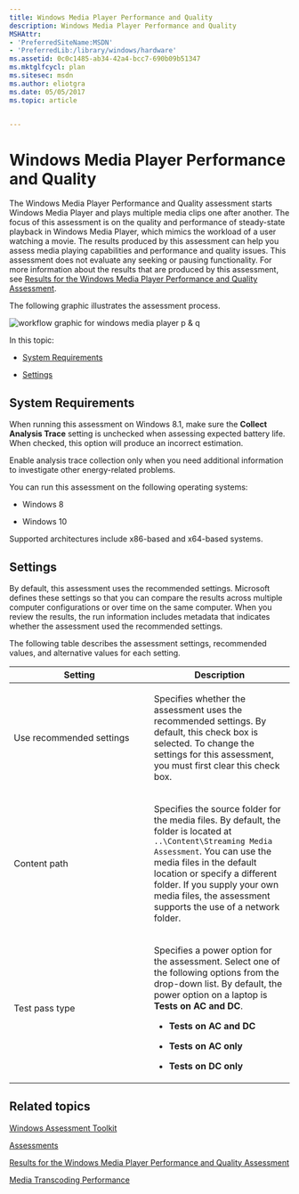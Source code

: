 ```yaml
---
title: Windows Media Player Performance and Quality
description: Windows Media Player Performance and Quality
MSHAttr:
- 'PreferredSiteName:MSDN'
- 'PreferredLib:/library/windows/hardware'
ms.assetid: 0c0c1485-ab34-42a4-bcc7-690b09b51347
ms.mktglfcycl: plan
ms.sitesec: msdn
ms.author: eliotgra
ms.date: 05/05/2017
ms.topic: article


---
```


# Windows Media Player Performance and Quality


The Windows Media Player Performance and Quality assessment starts Windows Media Player and plays multiple media clips one after another. The focus of this assessment is on the quality and performance of steady-state playback in Windows Media Player, which mimics the workload of a user watching a movie. The results produced by this assessment can help you assess media playing capabilities and performance and quality issues. This assessment does not evaluate any seeking or pausing functionality. For more information about the results that are produced by this assessment, see [Results for the Windows Media Player Performance and Quality Assessment](results-for-the-windows-media-player-performance-and-quality-assessment.md).

The following graphic illustrates the assessment process.

![workflow graphic for windows media player p & q](images/dep-win8-8-techref-wmpassessmentflow.jpg)

In this topic:

-   [System Requirements](#bkmk-systemrequirements)

-   [Settings](#assesssettings)

## <a href="" id="bkmk-systemrequirements"></a>System Requirements


When running this assessment on Windows 8.1, make sure the **Collect Analysis Trace** setting is unchecked when assessing expected battery life. When checked, this option will produce an incorrect estimation.

Enable analysis trace collection only when you need additional information to investigate other energy-related problems.

You can run this assessment on the following operating systems:

-   Windows 8

-   Windows 10

Supported architectures include x86-based and x64-based systems.

## <a href="" id="assesssettings"></a>Settings


By default, this assessment uses the recommended settings. Microsoft defines these settings so that you can compare the results across multiple computer configurations or over time on the same computer. When you review the results, the run information includes metadata that indicates whether the assessment used the recommended settings.

The following table describes the assessment settings, recommended values, and alternative values for each setting.

<table>
<colgroup>
<col width="50%" />
<col width="50%" />
</colgroup>
<thead>
<tr class="header">
<th>Setting</th>
<th>Description</th>
</tr>
</thead>
<tbody>
<tr class="odd">
<td><p>Use recommended settings</p></td>
<td><p>Specifies whether the assessment uses the recommended settings. By default, this check box is selected. To change the settings for this assessment, you must first clear this check box.</p></td>
</tr>
<tr class="even">
<td><p>Content path</p></td>
<td><p>Specifies the source folder for the media files. By default, the folder is located at <code>..\Content\Streaming Media Assessment</code>. You can use the media files in the default location or specify a different folder. If you supply your own media files, the assessment supports the use of a network folder.</p></td>
</tr>
<tr class="odd">
<td><p>Test pass type</p></td>
<td><p>Specifies a power option for the assessment. Select one of the following options from the drop-down list. By default, the power option on a laptop is <strong>Tests on AC and DC</strong>.</p>
<ul>
<li><p><strong>Tests on AC and DC</strong></p></li>
<li><p><strong>Tests on AC only</strong></p></li>
<li><p><strong>Tests on DC only</strong></p></li>
</ul></td>
</tr>
</tbody>
</table>

 

## Related topics


[Windows Assessment Toolkit](windows-assessment-toolkit-technical-reference.md)

[Assessments](assessments.md)

[Results for the Windows Media Player Performance and Quality Assessment](results-for-the-windows-media-player-performance-and-quality-assessment.md)

[Media Transcoding Performance](media-transcoding-performance.md)

 

 







